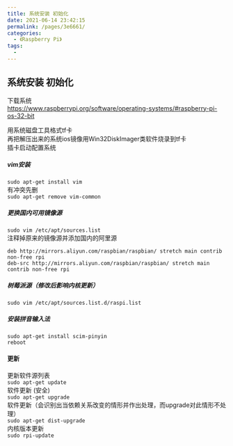 ```yaml
---
title: 系统安装 初始化
date: 2021-06-14 23:42:15
permalink: /pages/3e6661/
categories:
  - 《Raspberry Pi》
tags:
  - 
---
```

## 系统安装  初始化
下载系统  
https://www.raspberrypi.org/software/operating-systems/#raspberry-pi-os-32-bit

用系统磁盘工具格式tf卡  
再把解压出来的系统ios镜像用Win32DiskImager类软件烧录到tf卡  
插卡启动配置系统

##### vim安装
`sudo apt-get install vim`  
有冲突先删  
`sudo apt-get remove vim-common`

##### 更换国内可用镜像源
`sudo vim /etc/apt/sources.list`  
注释掉原来的镜像源并添加国内的阿里源

```
deb http://mirrors.aliyun.com/raspbian/raspbian/ stretch main contrib non-free rpi  
deb-src http://mirrors.aliyun.com/raspbian/raspbian/ stretch main contrib non-free rpi
```

##### 树莓派源（修改后影响内核更新）
`sudo vim /etc/apt/sources.list.d/raspi.list`

##### 安装拼音输入法
`sudo apt-get install scim-pinyin`  
`reboot`

#### 更新
更新软件源列表  
`sudo apt-get update`  
软件更新  (安全)  
`sudo apt-get upgrade`  
软件更新（会识别出当依赖关系改变的情形并作出处理，而upgrade对此情形不处理）  
`sudo apt-get dist-upgrade`  
内核版本更新  
`sudo rpi-update`  

